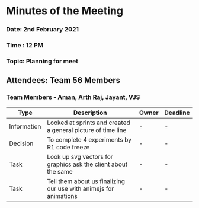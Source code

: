 # Minutes of the Meeting 

### Date: 2nd February 2021
### Time : 12 PM
### Topic: Planning for meet

## Attendees: Team 56 Members

### Team Members - Aman, Arth Raj, Jayant, VJS

Type | Description | Owner | Deadline
-----|-------------|-------|---------
Information | Looked at sprints and created a general picture of time line | - | -
Decision | To complete 4 experiments by R1 code freeze | - | -
Task | Look up svg vectors for graphics ask the client about the same | - | - 
Task | Tell them about us finalizing our use with animejs for animations | - | -

